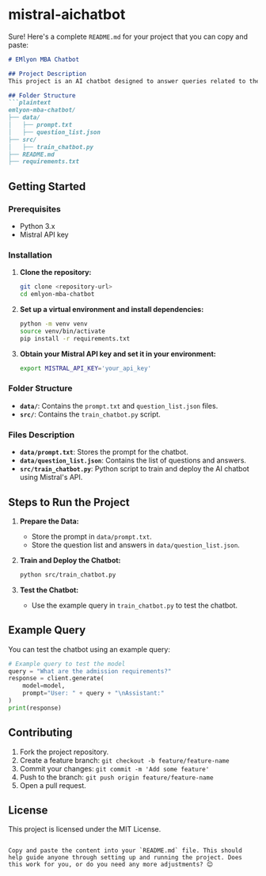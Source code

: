 # mistral-aichatbot


Sure! Here's a complete `README.md` for your project that you can copy and paste:

```markdown
# EMlyon MBA Chatbot

## Project Description
This project is an AI chatbot designed to answer queries related to the MBA program at EMlyon Business School using Mistral's API.

## Folder Structure
```plaintext
emlyon-mba-chatbot/
├── data/
│   ├── prompt.txt
│   ├── question_list.json
├── src/
│   ├── train_chatbot.py
├── README.md
├── requirements.txt
```

## Getting Started

### Prerequisites
- Python 3.x
- Mistral API key

### Installation
1. **Clone the repository:**
    ```bash
    git clone <repository-url>
    cd emlyon-mba-chatbot
    ```

2. **Set up a virtual environment and install dependencies:**
    ```bash
    python -m venv venv
    source venv/bin/activate
    pip install -r requirements.txt
    ```

3. **Obtain your Mistral API key and set it in your environment:**
    ```bash
    export MISTRAL_API_KEY='your_api_key'
    ```

### Folder Structure
- **`data/`**: Contains the `prompt.txt` and `question_list.json` files.
- **`src/`**: Contains the `train_chatbot.py` script.

### Files Description
- **`data/prompt.txt`**: Stores the prompt for the chatbot.
- **`data/question_list.json`**: Contains the list of questions and answers.
- **`src/train_chatbot.py`**: Python script to train and deploy the AI chatbot using Mistral's API.

## Steps to Run the Project
1. **Prepare the Data:**
    - Store the prompt in `data/prompt.txt`.
    - Store the question list and answers in `data/question_list.json`.

2. **Train and Deploy the Chatbot:**
    ```bash
    python src/train_chatbot.py
    ```

3. **Test the Chatbot:**
    - Use the example query in `train_chatbot.py` to test the chatbot.

## Example Query
You can test the chatbot using an example query:
```python
# Example query to test the model
query = "What are the admission requirements?"
response = client.generate(
    model=model,
    prompt="User: " + query + "\nAssistant:"
)
print(response)
```

## Contributing
1. Fork the project repository.
2. Create a feature branch: `git checkout -b feature/feature-name`
3. Commit your changes: `git commit -m 'Add some feature'`
4. Push to the branch: `git push origin feature/feature-name`
5. Open a pull request.

## License
This project is licensed under the MIT License.
```

Copy and paste the content into your `README.md` file. This should help guide anyone through setting up and running the project. Does this work for you, or do you need any more adjustments? 😊

